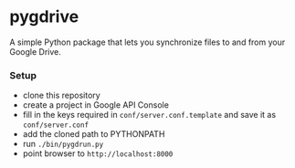pygdrive
========

A simple Python package that lets you synchronize files to and from your Google Drive.

### Setup
- clone this repository
- create a project in Google API Console
- fill in the keys required in `conf/server.conf.template` and save it as `conf/server.conf`
- add the cloned path to PYTHONPATH
- run `./bin/pygdrun.py`
- point browser to `http://localhost:8000`

